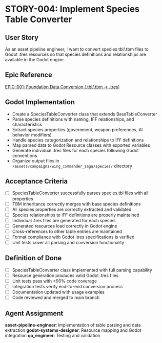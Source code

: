 # STORY-004: Implement Species Table Converter

## User Story
As an asset pipeline engineer, I want to convert species.tbl/.tbm files to Godot .tres resources so that species definitions and relationships are available in the Godot engine.

## Epic Reference
[EPIC-001: Foundation Data Conversion (.tbl/.tbm → .tres)](../epics/EPIC-001-foundation-data-conversion.md)

## Godot Implementation
- Create a SpeciesTableConverter class that extends BaseTableConverter
- Parse species definitions with naming, IFF relationships, and characteristics
- Extract species properties (government, weapon preferences, AI behavior modifiers)
- Handle species categorization and relationships to IFF definitions
- Map parsed data to Godot Resource classes with exported variables
- Generate individual .tres files for each species following Godot conventions
- Organize output files in `/assets/campaigns/wing_commander_saga/species/` directory

## Acceptance Criteria
- [ ] SpeciesTableConverter successfully parses species.tbl files with all properties
- [ ] TBM inheritance correctly merges with base species definitions
- [ ] All species properties are correctly extracted and validated
- [ ] Species relationships to IFF definitions are properly maintained
- [ ] Individual .tres files are generated for each species
- [ ] Generated resources load correctly in Godot engine
- [ ] Cross-references to other table entries are maintained
- [ ] Format compliance with Godot .tres specifications is verified
- [ ] Unit tests cover all parsing and conversion functionality

## Definition of Done
- [ ] SpeciesTableConverter class implemented with full parsing capability
- [ ] Resource generation produces valid Godot .tres files
- [ ] Unit tests pass with >90% code coverage
- [ ] Integration tests verify end-to-end conversion process
- [ ] Documentation updated with usage examples
- [ ] Code reviewed and merged to main branch

## Agent Assignment
**asset-pipeline-engineer**: Implementation of table parsing and data extraction
**godot-systems-designer**: Resource mapping and Godot integration
**qa_engineer**: Testing and validation